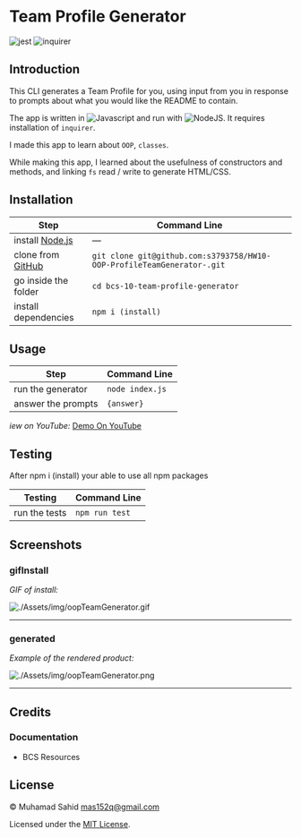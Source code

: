 # Team Profile Generator

![jest](https://img.shields.io/badge/16.14.2-0?label=jest&labelColor=white&color=black)
![inquirer](https://img.shields.io/badge/8.2.2-0?label=inquirer&labelColor=white&color=black)

## Introduction

This CLI generates a Team Profile for you, using input from you in response to prompts about what you would like the README to contain.

The app is written in ![Javascript](https://img.shields.io/badge/ES6-0?label=javascript&labelColor=white&color=black) and run with ![NodeJS](https://img.shields.io/badge/16.14.2-0?label=node.js&labelColor=white&color=black). It requires installation of `inquirer`.

I made this app to learn about `OOP`, `classes`.

While making this app, I learned about the usefulness of constructors and methods, and linking `fs` read / write to generate HTML/CSS.

## Installation

| Step                                                                                | Command Line                                                           |
| ----------------------------------------------------------------------------------- | ---------------------------------------------------------------------- |
| install [Node.js](https://nodejs.org/en/download/)                                  | —                                                                      |
| clone from [GitHub](https://github.com/s3793758/HW10-OOP-ProfileTeamGenerator-.git) | `git clone git@github.com:s3793758/HW10-OOP-ProfileTeamGenerator-.git` |
| go inside the folder                                                                | `cd bcs-10-team-profile-generator`                                     |
| install dependencies                                                                | `npm i (install)`                                                      |

## Usage

| Step               | Command Line    |
| ------------------ | --------------- |
| run the generator  | `node index.js` |
| answer the prompts | `{answer}`      |

_iew on YouTube:_ [Demo On YouTube]()

## Testing

After npm i (install) your able to use all npm packages

| Testing       | Command Line   |
| ------------- | -------------- |
| run the tests | `npm run test` |

## Screenshots

### gifInstall

_GIF of install:_

![./Assets/img/oopTeamGenerator.gif](./Assets/img/oopTeamGenerator.gif)

---

### generated

_Example of the rendered product:_

![./Assets/img/oopTeamGenerator.png](./Assets/img/oopTeamGenerator.png)

---

## Credits

### Documentation

- BCS Resources

## License

&copy; Muhamad Sahid <mas152q@gmail.com>

Licensed under the [MIT License](./LICENSE).
